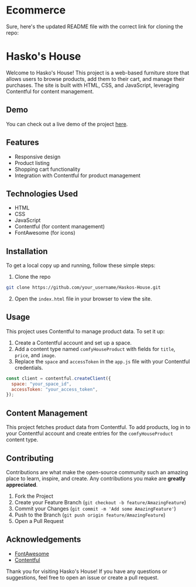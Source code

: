 # Ecommerce
Sure, here's the updated README file with the correct link for cloning the repo:

# Hasko's House

Welcome to Hasko's House! This project is a web-based furniture store that allows users to browse products, add them to their cart, and manage their purchases. The site is built with HTML, CSS, and JavaScript, leveraging Contentful for content management.


## Demo

You can check out a live demo of the project [here](https://vanilla-js-shoppingcart-hasko.netlify.app/).

## Features

- Responsive design
- Product listing
- Shopping cart functionality
- Integration with Contentful for product management

## Technologies Used

- HTML
- CSS
- JavaScript
- Contentful (for content management)
- FontAwesome (for icons)

## Installation

To get a local copy up and running, follow these simple steps:

1. Clone the repo

```sh
git clone https://github.com/your_username/Haskos-House.git
```

2. Open the `index.html` file in your browser to view the site.

## Usage

This project uses Contentful to manage product data. To set it up:

1. Create a Contentful account and set up a space.
2. Add a content type named `comfyHouseProduct` with fields for `title`, `price`, and `image`.
3. Replace the `space` and `accessToken` in the `app.js` file with your Contentful credentials.

```javascript
const client = contentful.createClient({
  space: "your_space_id",
  accessToken: "your_access_token",
});
```

## Content Management

This project fetches product data from Contentful. To add products, log in to your Contentful account and create entries for the `comfyHouseProduct` content type.

## Contributing

Contributions are what make the open-source community such an amazing place to learn, inspire, and create. Any contributions you make are **greatly appreciated**.

1. Fork the Project
2. Create your Feature Branch (`git checkout -b feature/AmazingFeature`)
3. Commit your Changes (`git commit -m 'Add some AmazingFeature'`)
4. Push to the Branch (`git push origin feature/AmazingFeature`)
5. Open a Pull Request

## Acknowledgements

- [FontAwesome](https://fontawesome.com/)
- [Contentful](https://www.contentful.com/)

Thank you for visiting Hasko's House! If you have any questions or suggestions, feel free to open an issue or create a pull request.
